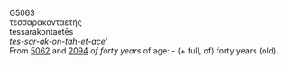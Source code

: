 G5063  
τεσσαρακονταετής  
tessarakontaetēs  
*tes-sar-ak-on-tah-et-ace‘*  
From [5062](g5062) and [2094](g2094) *of* *forty* *years* of age: - (+
full, of) forty years (old).  

